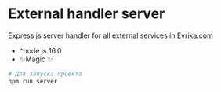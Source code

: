 # External handler server

Express js server handler for all external services in [Evrika.com](https://evrika.com/)

- ^node js 16.0
- ✨Magic ✨

```bash
# Для запуска проекта
npm run server
```